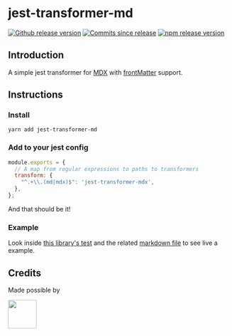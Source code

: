 # jest-transformer-md

[![Github release version](https://img.shields.io/github/tag/bitttttten/jest-transformer-mdx.svg)](https://github.com/bitttttten/jest-transformer-mdx/releases)
[![Commits since release](https://img.shields.io/github/commits-since/bitttttten/jest-transformer-mdx/v1.0.0.svg)](https://github.com/bitttttten/jest-transformer-mdx/compare/v1.0.0...master)
[![npm release version](https://img.shields.io/npm/v/jest-transformer-mdx.svg)](https://www.npmjs.com/package/jest-transformer-mdx)

## Introduction

A simple jest transformer for [MDX](https://mdxjs.com/) with [frontMatter](https://github.com/c8r/x0/blob/master/lib/mdx-fm-loader.js) support.

## Instructions

### Install

`yarn add jest-transformer-md`

### Add to your jest config

```js
module.exports = {
  // A map from regular expressions to paths to transformers
  transform: {
    "^.+\\.(md|mdx)$": 'jest-transformer-mdx',
  },
};
```

And that should be it!

### Example

Look inside [this library's test](https://github.com/bitttttten/jest-transformer-mdx/blob/master/test.js) and the related [markdown file](https://github.com/bitttttten/jest-transformer-mdx/blob/master/test.md) to see live a example.

## Credits

Made possible by

<a href="https://soulpicks.com" target="_blank"><img src="https://avatars0.githubusercontent.com/u/37078572?s=200&v=4" width="64" height="64"></a>
